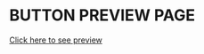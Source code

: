 # BUTTON PREVIEW PAGE
[Click here to see preview](https://sysccoon-developer.github.io/proximedica-whatsapp-button/)